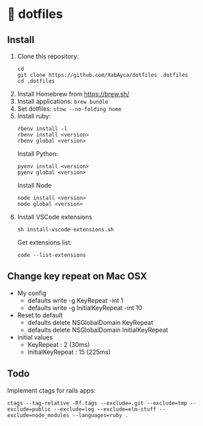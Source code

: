 # :floppy_disk: dotfiles

## Install

1. Clone this repository:
    ```shell
    cd
    git clone https://github.com/XabAyca/dotfiles .dotfiles
    cd .dotfiles
    ```
2. Install Homebrew from https://brew.sh/
3. Install applications: `brew bundle`
4. Set dotfiles: `stow --no-folding home`
6. Install ruby:
    ```shell
    rbenv install -l
    rbenv install <version>
    rbenv global <version>
    ```
    Install Python:
    ```shell
    pyenv install <version>
    pyenv global <version>
    ```
    Install Node
    ```shell
    node install <version>
    node global <version>
    ```
7. Install VSCode extensions
    ```shell
    sh install-vscode-extensions.sh
    ```
    Get extensions list:
    ```shell
    code --list-extensions
    ```
## Change key repeat on Mac OSX

- My config
  - defaults write -g KeyRepeat -int 1
  - defaults write -g InitialKeyRepeat -int 10
- Reset to default
  - defaults delete NSGlobalDomain KeyRepeat
  - defaults delete NSGlobalDomain InitialKeyRepeat
- initial values
  - KeyRepeat : 2 (30ms)
  - InitialKeyRepeat : 15 (225ms)

## Todo

Implement ctags for rails apps:

```shell
ctags --tag-relative -Rf.tags --exclude=.git --exclude=tmp --exclude=public --exclude=log --exclude=elm-stuff --exclude=node_modules --languages=ruby .
```
